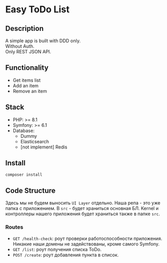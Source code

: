 # Easy ToDo List

## Description

A simple app is built with DDD only.  
Without Auth.  
Only REST JSON API.

## Functionality

- Get items list
- Add an item
- Remove an item

## Stack

- PHP: >= 8.1
- Symfony: >= 6.1
- Database:
    - Dummy
    - Elasticsearch
    - [not implement] Redis

## Install

```shell
composer install
```

## Code Structure

Здесь мы не будем выносить `UI Layer` отдельно. Наша репа - это уже папка с приложением.
В `src` - будет храниться основная БЛ. Kernel и контроллеры нашего приложения будет храниться также в папке `src`.

### Routes

- `GET /health-check`: роут проверки работоспособности приложения. Никакие наши домены не задействованы, кроме самого
  Symfony.
- `GET /list`: роут получения списка ToDo.
- `POST /create`: роут добавления пункта в список.
